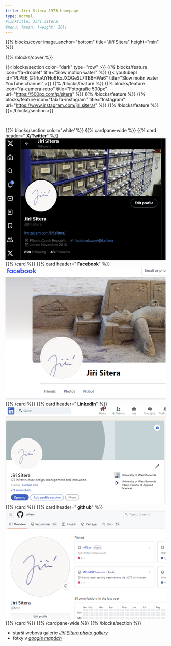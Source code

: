 ```yaml
---
title: Jiri Sitera 1973 homepage
type: normal
#linktitle: Jiří sitera
#menu: {main: {weight: 20}}
---
```


{{% blocks/cover image_anchor="bottom" title="Jiří Sitera" height="min" %}}


{{% /blocks/cover %}}

{{< blocks/section color="dark" type="row" >}}
{{% blocks/feature icon="fa-droplet" title="Slow motion water" %}}
{{< youtubepl id="PLPE6_GTrluAiYHo6KxJXQGeSL7TB6HWa6" title="Slow motin water YouTube channel" >}}
{{% /blocks/feature %}}
{{% blocks/feature icon="fa-camera-retro" title="Fotografie 500px" url="https://500px.com/p/sitera" %}}
{{% /blocks/feature %}}
{{% blocks/feature icon="fab fa-instagram" title="Instagram" url="https://www.instagram.com/jiri.sitera/" %}}
{{% /blocks/feature %}}
{{< /blocks/section >}}

<br>

{{% blocks/section color="white"%}}
{{% cardpane-wide %}}
  {{% card header="<i class='fab fa-twitter'></i> **X/Twitter**" %}}
  ![sitera twitter](sitera-twitter.png "Sitera twitter")
  <a href="https://twitter.com/jiri_sitera" class="stretched-link"></a>
  {{% /card %}}
  {{% card header="**<i class='fab fa-facebook'></i> Facebook**" %}}
  ![sitera twitter](sitera-facebook.png "Sitera facebook")
  <a href="https://www.facebook.com/jiri.sitera/" class="stretched-link"></a>
  {{% /card %}}
  {{% card header="**<i class='fab fa-linkedin'></i> LinkedIn**" %}}
  ![sitera twitter](sitera-linkedin.png "Sitera linkedin")
  <a href="https://www.linkedin.com/in/jiri-sitera-04890912/" class="stretched-link"></a>
  {{% /card %}}
  {{% card header="**<i class='fab fa-github'></i> github**" %}}
  ![sitera twitter](sitera-github.png "Sitera github")
  <a href="https://github.com/jsitera" class="stretched-link"></a>
  {{% /card %}}
{{% /cardpane-wide %}}
{{% /blocks/section %}}


- starší webová galerie *[Jiří Sitera photo gallery](http://home.zcu.cz/~sitera/gallery/)*
- fotky v *[google mapách](https://www.google.com/maps/contrib/113020041194461814335/photos)*

